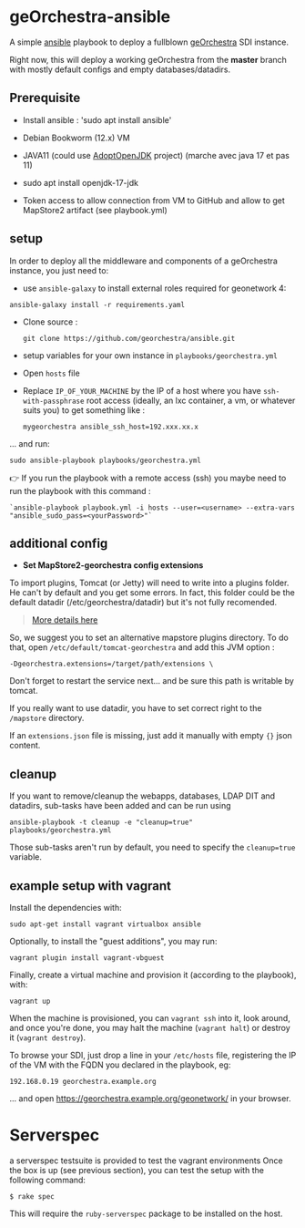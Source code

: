 # geOrchestra-ansible

A simple [ansible](http://docs.ansible.com) playbook to deploy a fullblown [geOrchestra](http://www.georchestra.org/) SDI instance.

Right now, this will deploy a working geOrchestra from the **master** branch with mostly default configs and empty databases/datadirs.

## Prerequisite

* Install ansible : 'sudo apt install ansible'
* Debian Bookworm (12.x) VM
* JAVA11 (could use [AdoptOpenJDK](https://adoptopenjdk.net/) project) (marche avec java 17 et pas 11)
* sudo apt install openjdk-17-jdk


* Token access to allow connection from VM to GitHub and allow to get MapStore2 artifact (see playbook.yml)

## setup

In order to deploy all the middleware and components of a geOrchestra instance, you just need to:

 * use `ansible-galaxy` to install external roles required for geonetwork 4:
```
ansible-galaxy install -r requirements.yaml
```

 * Clone source :

    `git clone https://github.com/georchestra/ansible.git`

 * setup variables for your own instance in ```playbooks/georchestra.yml```

 * Open `hosts` file

 * Replace `IP_OF_YOUR_MACHINE` by the IP of a host where you have `ssh-with-passphrase` root access (ideally, an lxc container, a vm, or whatever suits you) to get something like :

    `mygeorchestra ansible_ssh_host=192.xxx.xx.x`

... and run:
```
sudo ansible-playbook playbooks/georchestra.yml
```

👉 If you run the playbook with a remote access (ssh) you maybe need to run the playbook with this command :

    `ansible-playbook playbook.yml -i hosts --user=<username> --extra-vars "ansible_sudo_pass=<yourPassword>"`

## additional config

- **Set MapStore2-georchestra config extensions**

To import plugins, Tomcat (or Jetty) will need to write into a plugins folder. He can't by default and you get some errors.
In fact, this folder could be the default datadir (/etc/georchestra/datadir) but it's not fully recomended.
> [More details here](http://docs.georchestra.geo-solutions.it/fr/latest/configuration/application/index.html?highlight=extensions#dynamic-files)

So, we suggest you to set an alternative mapstore plugins directory. To do that, open `/etc/default/tomcat-georchestra` and add this JVM option :

`-Dgeorchestra.extensions=/target/path/extensions \`

Don't forget to restart the service next... and be sure this path is writable by tomcat.

If you really want to use datadir, you have to set correct right to the `/mapstore` directory. 

If an `extensions.json` file is missing, just add it manually with empty `{}` json content.


## cleanup

If you want to remove/cleanup the webapps, databases, LDAP DIT and datadirs, sub-tasks have been added and can be run using

```
ansible-playbook -t cleanup -e "cleanup=true" playbooks/georchestra.yml

```
Those sub-tasks aren't run by default, you need to specify the `cleanup=true` variable.

## example setup with vagrant

Install the dependencies with:
```
sudo apt-get install vagrant virtualbox ansible
```

Optionally, to install the "guest additions", you may run:
```
vagrant plugin install vagrant-vbguest
```

Finally, create a virtual machine and provision it (according to the playbook), with:
```
vagrant up
```

When the machine is provisioned, you can `vagrant ssh` into it, look around, and once you're done, you may halt the machine (`vagrant halt`) or destroy it (`vagrant destroy`).

To browse your SDI, just drop a line in your ```/etc/hosts``` file, registering the IP of the VM with the FQDN you declared in the playbook, eg:
```
192.168.0.19 georchestra.example.org
```
... and open https://georchestra.example.org/geonetwork/ in your browser.

# Serverspec

a serverspec testsuite is provided to test the vagrant environments Once the box is up (see previous section),
you can test the setup with the following command:

```
$ rake spec
```

This will require the `ruby-serverspec` package to be installed on the host.

